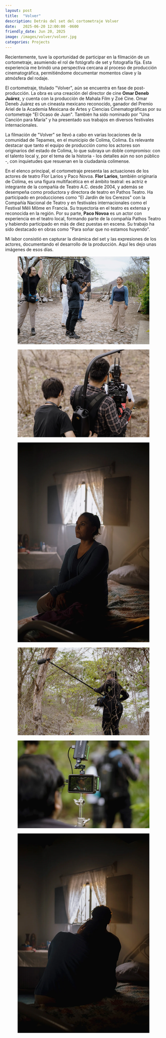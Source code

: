 ```yaml
---
layout: post
title:  "Volver"
description: Detrás del set del cortometraje Volver
date:   2025-06-20 12:00:00 -0600
friendly_date: Jun 20, 2025
image: /images/volver/volver.jpg
categories: Projects
---
```


<div class="prose lg:prose-xl mx-auto mt-6">
  <p>
    Recientemente, tuve la oportunidad de participar en la filmación de un cortometraje, asumiendo el rol de fotógrafo de set y fotografía fija. Esta experiencia me brindó una perspectiva cercana al proceso de producción cinematográfica, permitiéndome documentar momentos clave y la atmósfera del rodaje.
  </p>

  <p>
    El cortometraje, titulado "Volver", aún se encuentra en fase de post-producción. La obra es una creación del director de cine <strong>Omar Deneb Juárez</strong>, y cuenta con la producción de Mahala Film y Zoé Cine. Omar Deneb Juárez es un cineasta mexicano reconocido, ganador del Premio Ariel de la Academia Mexicana de Artes y Ciencias Cinematográficas por su cortometraje "El Ocaso de Juan". También ha sido nominado por "Una Canción para María" y ha presentado sus trabajos en diversos festivales internacionales.
  </p>

  <p>
    La filmación de "Volver" se llevó a cabo en varias locaciones de la comunidad de Tepames, en el municipio de Colima, Colima. Es relevante destacar que tanto el equipo de producción como los actores son originarios del estado de Colima, lo que subraya un doble compromiso: con el talento local y, por el tema de la historia - los detalles aún no son público -, con inquietudes que resuenan en la ciudadanía colimense.
  </p>

  <p>
En el elenco principal, el cortometraje presenta las actuaciones de los actores de teatro Flor Larios y Paco Novoa. <strong>Flor Larios</strong>, también originaria de Colima, es una figura multifacética en el ámbito teatral: es actriz e integrante de la compañía de Teatro A.C. desde 2004, y además se desempeña como productora y directora de teatro en Pathos Teatro. Ha participado en producciones como "El Jardín de los Cerezos" con la Compañía Nacional de Teatro y en festivales internacionales como el Festival Mêli Môme en Francia. Su trayectoria en el teatro es extensa y reconocida en la región. Por su parte, <strong>Paco Novoa</strong> es un actor con experiencia en el teatro local, formando parte de la compañía Pathos Teatro y habiendo participado en más de diez puestas en escena. Su trabajo ha sido destacado en obras como "Para soñar que no estamos huyendo".
  </p>

  <p>
    Mi labor consistió en capturar la dinámica del set y las expresiones de los actores, documentando el desarrollo de la producción. Aquí les dejo unas imágenes de esos días.
  </p>
</div>

<div class="grid gap-x-8 gap-y-24 grid-cols-2 mt-20" data-controller="reveal" data-reveal-animation-class="reveal" data-modal-target="container">
  <div>
    <figure class="relative">
      <a href="#" class="absolute block inset-0 z-10" data-action="modal#toggle"></a>
      <img src="/images/volver/20250614-L1004068.webp" loading="lazy" class="w-full" alt="Detrás de las cámaras de Volver" data-description="Detrás de las cámaras de Volver" />
    </figure>
  </div>
  <div>
    <figure class="relative">
      <a href="#" class="absolute block inset-0 z-10" data-action="modal#toggle"></a>
      <img src="/images/volver/20250615-L1004419.webp" loading="lazy" class="w-full" alt="Detrás de las cámaras de Volver" data-description="Detrás de las cámaras de Volver" />
    </figure>
  </div>

  <div class="col-span-2">
    <figure class="pl-12 md:pl-40 relative">
      <a href="#" class="absolute block inset-0 z-10" data-action="modal#toggle"></a>
      <img src="/images/volver/20250614-L1004080.webp" loading="lazy" class="w-full md:w-2/3" alt="Detrás de las cámaras de Volver" data-description="volver, Baja Califronia" />
    </figure>
  </div>

  <div>
    <figure class="relative">
      <a href="#" class="absolute block inset-0 z-10" data-action="modal#toggle"></a>
      <img src="/images/volver/20250615-L1004430.webp" loading="lazy" class="w-full" alt="Detrás de las cámaras de Volver" data-description="Detrás de las cámaras de Volver" />
    </figure>
  </div>
  <div>
    <figure class="relative">
      <a href="#" class="absolute block inset-0 z-10" data-action="modal#toggle"></a>
      <img src="/images/volver/20250615-L1004490.webp" loading="lazy" class="w-full" alt="Detrás de las cámaras de Volver" data-description="Detrás de las cámaras de Volver" />
    </figure>
  </div>

  <div class="col-span-2">
    <figure class="pl-12 md:pl-40 relative">
      <a href="#" class="absolute block inset-0 z-10" data-action="modal#toggle"></a>
      <img src="/images/volver/20250614-L1004082.webp" loading="lazy" class="w-full md:w-2/3" alt="Detrás de las cámaras de Volver" data-description="volver, Baja Califronia" />
    </figure>
  </div>

